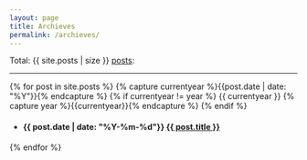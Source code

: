 ```yaml
---
layout: page
title: Archieves
permalink: /archieves/
---
```

<!-- List post by published date -->
<!-- 
<ul>
  {% for post in site.posts %}
    <li>
      <h4><span >{{ post.date | date: "%Y-%m-%d"}}</span> <a href="{{ post.url }}">{{ post.title }}</a></h4>
    </li>
  {% endfor %}
</ul> -->

Total: {{ site.posts | size }} <a href="{{ site.base_url }}/archieves/">posts</a>: 

***

<!-- Listing posts by published year -->
{% for post in site.posts %}
  {% capture currentyear %}{{post.date | date: "%Y"}}{% endcapture %}
  {% if currentyear != year %}
     {{ currentyear }}
    {% capture year %}{{currentyear}}{% endcapture %} 
  {% endif %}
  <ul class="posts-in-year">
        <li>
      <h4><span >{{ post.date | date: "%Y-%m-%d"}}</span> <a href="{{ post.url }}">{{ post.title }}</a></h4>
    </li>
  </ul>
{% endfor %}